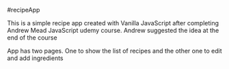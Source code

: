 #recipeApp

This is a simple recipe app created with Vanilla JavaScript after completing Andrew Mead JavaScript udemy course. Andrew suggested the idea at the end of the course

App has two pages. One to show the list of recipes and the other one to edit and add ingredients
